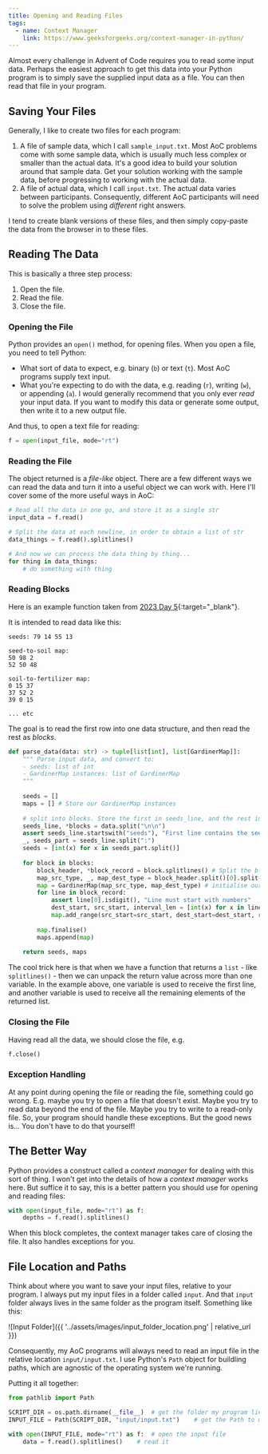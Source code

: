 ```yaml
---
title: Opening and Reading Files
tags: 
  - name: Context Manager
    link: https://www.geeksforgeeks.org/context-manager-in-python/
---
```

Almost every challenge in Advent of Code requires you to read some input data. Perhaps the easiest approach to get this data into your Python program is to simply save the supplied input data as a file. You can then read that file in your program.

## Saving Your Files

Generally, I like to create two files for each program:

1. A file of sample data, which I call `sample_input.txt`.  Most AoC problems come with some sample data, which is usually much less complex or smaller than the actual data. It's a good idea to build your solution around that sample data. Get your solution working with the sample data, before progressing to working with the actual data.
1. A file of actual data, which I call `input.txt`.  The actual data varies between participants. Consequently, different AoC participants will need to solve the problem using _different_ right answers.

I tend to create blank versions of these files, and then simply copy-paste the data from the browser in to these files.

## Reading The Data

This is basically a three step process:

1. Open the file.
1. Read the file.
1. Close the file.

### Opening the File

Python provides an `open()` method, for opening files. When you open a file, you need to tell Python:

- What sort of data to expect, e.g. binary (`b`) or text (`t`). Most AoC programs supply text input.
- What you're expecting to do with the data, e.g. reading (`r`), writing (`w`), or appending (`a`). I would generally recommend that you only ever _read_ your input data. If you want to modify this data or generate some output, then write it to a new output file.

And thus, to open a text file for reading:

```python
f = open(input_file, mode="rt")
```

### Reading the File

The object returned is a _file-like_ object. There are a few different ways we can read the data and turn it into a useful object we can work with. Here I'll cover some of the more useful ways in AoC:

```python
# Read all the data in one go, and store it as a single str
input_data = f.read()
```

```python
# Split the data at each newline, in order to obtain a list of str
data_things = f.read().splitlines()

# And now we can process the data thing by thing...
for thing in data_things:
    # do something with thing
```

### Reading Blocks

Here is an example function taken from [2023 Day 5](https://colab.research.google.com/github/derailed-dash/Advent-of-Code/blob/master/src/AoC_2023/Dazbo's_Advent_of_Code_2023.ipynb#scrollTo=jNJnpu7n8ChB){:target="_blank"}.

It is intended to read data like this:

```text
seeds: 79 14 55 13

seed-to-soil map:
50 98 2
52 50 48

soil-to-fertilizer map:
0 15 37
37 52 2
39 0 15

... etc
```

The goal is to read the first row into one data structure, and then read the rest as _blocks_.

```python
def parse_data(data: str) -> tuple[list[int], list[GardinerMap]]:
    """ Parse input data, and convert to:
    - seeds: list of int
    - GardinerMap instances: list of GardinerMap 
    """
    
    seeds = []
    maps = [] # Store our GardinerMap instances
    
    # split into blocks. Store the first in seeds_line, and the rest in *blocks
    seeds_line, *blocks = data.split("\n\n") 
    assert seeds_line.startswith("seeds"), "First line contains the seeds values"
    _, seeds_part = seeds_line.split(":")
    seeds = [int(x) for x in seeds_part.split()]
    
    for block in blocks:
        block_header, *block_record = block.splitlines() # Split the block into a header row and remaining rows
        map_src_type, _, map_dest_type = block_header.split()[0].split("-")
        map = GardinerMap(map_src_type, map_dest_type) # initialise our GardinerMap
        for line in block_record:
            assert line[0].isdigit(), "Line must start with numbers"
            dest_start, src_start, interval_len = [int(x) for x in line.split()]
            map.add_range(src_start=src_start, dest_start=dest_start, range_length=interval_len)
        
        map.finalise()
        maps.append(map)
            
    return seeds, maps
```

The cool trick here is that when we have a function that returns a `list` - like `splitlines()` - then we can unpack the return value across more than one variable. In the example above, one variable is used to receive the first line, and another variable is used to receive all the remaining elements of the returned list.

### Closing the File

Having read all the data, we should close the file, e.g.

```python
f.close()
```

### Exception Handling

At any point during opening the file or reading the file, something could go wrong. E.g. maybe you try to open a file that doesn't exist. Maybe you try to read data beyond the end of the file. Maybe you try to write to a read-only file. So, your program should handle these exceptions. But the good news is... You don't have to do that yourself!

## The Better Way

Python provides a construct called a _context manager_ for dealing with this sort of thing.  I won't get into the details of how a _context manager_ works here.  But suffice it to say, this is a better pattern you should use for opening and reading files:

```python
with open(input_file, mode="rt") as f:
    depths = f.read().splitlines()
```

When this block completes, the context manager takes care of closing the file.  It also handles exceptions for you.

## File Location and Paths

Think about where you want to save your input files, relative to your program. I always put my input files in a folder called `input`.  And that `input` folder always lives in the same folder as the program itself. Something like this:

![Input Folder]({{ '../assets/images/input_folder_location.png' | relative_url }})

Consequently, my AoC programs will always need to read an input file in the relative location `input/input.txt`. I use Python's `Path` object for buildling paths, which are agnostic of the operating system we're running.

Putting it all together:

```python
from pathlib import Path

SCRIPT_DIR = os.path.dirname(__file__)  # get the folder my program lives in
INPUT_FILE = Path(SCRIPT_DIR, "input/input.txt")    # get the Path to my input file

with open(INPUT_FILE, mode="rt") as f:  # open the input file
    data = f.read().splitlines()    # read it
```